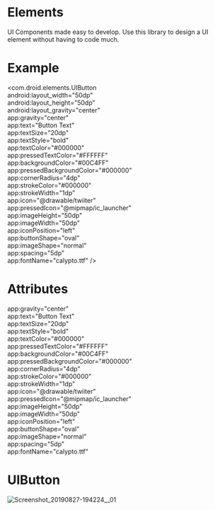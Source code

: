 # Elements
UI Components made easy to develop.
Use this library to design a UI element without having to code much.

# Example
<com.droid.elements.UIButton <br />
            android:layout_width="50dp" <br />
            android:layout_height="50dp" <br />
            android:layout_gravity="center" <br />
            app:gravity="center" <br />
            app:text="Button Text" <br />
            app:textSize="20dp" <br />
            app:textStyle="bold" <br />
            app:textColor="#000000" <br />
            app:pressedTextColor="#FFFFFF" <br />
            app:backgroundColor="#00C4FF" <br />
            app:pressedBackgroundColor="#000000" <br />
            app:cornerRadius="4dp" <br />
            app:strokeColor="#000000" <br />
            app:strokeWidth="1dp" <br />
            app:icon="@drawable/twiiter" <br />
            app:pressedIcon="@mipmap/ic_launcher" <br />
            app:imageHeight="50dp" <br />
            app:imageWidth="50dp" <br />
            app:iconPosition="left" <br />
            app:buttonShape="oval" <br />
            app:imageShape="normal" <br />
            app:spacing="5dp" <br />
            app:fontName="calypto.ttf" /> <br />

# Attributes
app:gravity="center" <!--Set Gravity for Icon and Text--> <br />
app:text="Button Text" <!--Set Text--> <br />
app:textSize="20dp" <!--Set Text Size--> <br />
app:textStyle="bold" <!--Set Text Style--> <br />
app:textColor="#000000" <!--Set Text Color--> <br />
app:pressedTextColor="#FFFFFF" <!--Set Text Color When Pressed--> <br />
app:backgroundColor="#00C4FF" <!--Set Background Color--> <br />
app:pressedBackgroundColor="#000000" <!--Set Background Color When Pressed--> <br />
app:cornerRadius="4dp" <!--Set Corner Radius--> <br />
app:strokeColor="#000000" <!--Set Button Outline Color--> <br />
app:strokeWidth="1dp" <!--Set Outline Size--> <br />
app:icon="@drawable/twiiter" <!--Set Button Icon--> <br />
app:pressedIcon="@mipmap/ic_launcher" <!--Set Button Icon when pressed--> <br />
app:imageHeight="50dp" <!--Set Icon height--> <br />
app:imageWidth="50dp" <!--Set Icon Width--> <br />
app:iconPosition="left" <!--Set Position of the Icon Relative to Text--> <br />
app:buttonShape="oval" <!--Set Button Shape--> <br />
app:imageShape="normal" <!--Set Image Shape--> <br />
app:spacing="5dp" <!--Set Spacing between image and text--> <br />
app:fontName="calypto.ttf" <!--Set font path in assets--> <br />

# UIButton
![Screenshot_20190827-194224__01](https://user-images.githubusercontent.com/54542325/63779787-c42f5800-c904-11e9-84ae-7c3822b38986.jpg)
